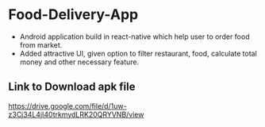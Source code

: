 # Food-Delivery-App

- Android application build in react-native which help user to order
food from market.
- Added attractive UI, given option to filter restaurant, food, calculate
total money and other necessary feature.

## Link to Download apk file
https://drive.google.com/file/d/1uw-z3Cj34L4jI40trkmydLRK20QRYVNB/view
